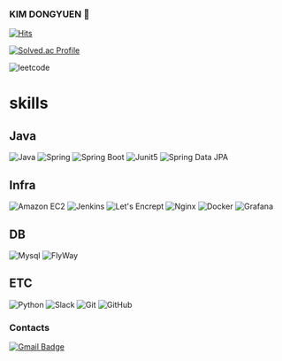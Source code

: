 ### KIM DONGYUEN 👋

[![Hits](https://hits.seeyoufarm.com/api/count/incr/badge.svg?url=https%3A%2F%2Fgithub.com%2Fgjbae1212%2Fhit-counter)](https://hits.seeyoufarm.com)

[![Solved.ac Profile](http://mazassumnida.wtf/api/v2/generate_badge?boj=fruturum)](https://solved.ac/fruturum/)

![leetcode](https://leetcard.jacoblin.cool/waterricecake?theme=dark)

# skills
## Java
![Java](https://img.shields.io/badge/Java-007396.svg?&style=for-the-badge&logo=Java&logoColor=white)
![Spring](https://img.shields.io/badge/Spring-6DB33F.svg?&style=for-the-badge&logo=Spring&logoColor=white)
![Spring Boot](https://img.shields.io/badge/Spring%20Boot-6DB33F.svg?&style=for-the-badge&logo=Spring%20Boot&logoColor=white)
![Junit5](https://img.shields.io/badge/Junit5-25A162.svg?&style=for-the-badge&logo=Junit5&logoColor=white)
![Spring Data JPA](https://img.shields.io/badge/Spring%20Data%20JPA-25A162.svg?&style=for-the-badge&logo=Spring%20Data%20JPA&logoColor=white)

## Infra
![Amazon EC2](https://img.shields.io/badge/Amazon%20EC2-FF9900.svg?&style=for-the-badge&logo=Amazon%20EC2&logoColor=white)
![Jenkins](https://img.shields.io/badge/Jenkins-D24939.svg?&style=for-the-badge&logo=Jenkins&logoColor=white)
![Let's Encrept](https://img.shields.io/badge/Let's%20Encrypt-003A70.svg?&style=for-the-badge&logo=Let%27s%20Encrypt&logoColor=white)
![Nginx](https://img.shields.io/badge/Nginx-009639.svg?&style=for-the-badge&logo=Nginx&logoColor=white)
![Docker](https://img.shields.io/badge/docker-2496ED.svg?&style=for-the-badge&logo=Docker&logoColor=white)
![Grafana](https://img.shields.io/badge/Grafana-F46800.svg?&style=for-the-badge&logo=Grafana&logoColor=white)


## DB
![Mysql](https://img.shields.io/badge/Mysql-4479A1.svg?&style=for-the-badge&logo=Mysql&logoColor=white)
![FlyWay](https://img.shields.io/badge/flyway-CC0200.svg?&style=for-the-badge&logo=flyway&logoColor=white)

## ETC
![Python](https://img.shields.io/badge/Python-3776AB.svg?&style=for-the-badge&logo=Python&logoColor=white)
![Slack](https://img.shields.io/badge/slack-4A154B.svg?&style=for-the-badge&logo=slack&logoColor=white)
![Git](https://img.shields.io/badge/git-F05032.svg?&style=for-the-badge&logo=git&logoColor=white)
![GitHub](https://img.shields.io/badge/github-181717.svg?&style=for-the-badge&logo=github&logoColor=white)

### Contacts
[![Gmail Badge](https://img.shields.io/badge/Gmail-d14836?style=flat-square&logo=Gmail&logoColor=white&link=mailto:fruturum@gmail.com)](mailto:fruturum@gmail.com)

<!--
**waterricecake/waterricecake** is a ✨ _special_ ✨ repository because its `README.md` (this file) appears on your GitHub profile.

Here are some ideas to get you started:

- 🔭 I’m currently working on ...
- 🌱 I’m currently learning ...
- 👯 I’m looking to collaborate on ...
- 🤔 I’m looking for help with ...
- 💬 Ask me about ...
- 📫 How to reach me: ...
- 😄 Pronouns: ...
- ⚡ Fun fact: ...
-->
